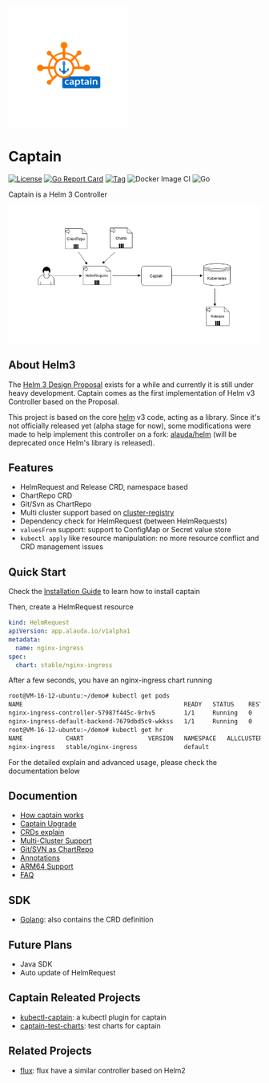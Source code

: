 ![](./logo.png)
# Captain

[![License](https://img.shields.io/badge/License-Apache%202.0-blue.svg)](https://opensource.org/licenses/Apache-2.0)
[![Go Report Card](https://goreportcard.com/badge/github.com/alauda/captain)](https://goreportcard.com/report/github.com/alauda/captain) [![Tag](https://img.shields.io/github/tag/alauda/captain)](https://img.shields.io/github/tag/alauda/captain)
![Docker Image CI](https://github.com/alauda/captain/workflows/Docker%20Image%20CI/badge.svg)
![Go](https://github.com/alauda/captain/workflows/Go/badge.svg)

Captain is a Helm 3 Controller


![](./docs/imgs/captain-arc-2.png)


## About Helm3 

The [Helm 3 Design Proposal](https://github.com/helm/community/blob/master/helm-v3/000-helm-v3.md) exists for a while and currently it is still under heavy development. Captain comes as the first implementation of Helm v3 Controller based on the Proposal.

This project is based on the core [helm](https://github.com/helm/helm) v3 code, acting as a library. Since it's not officially 
released yet (alpha stage for now), some modifications were made to help implement this controller on a fork: [alauda/helm](https://github.com/alauda/helm) (will be deprecated once Helm's library is released).

## Features
* HelmRequest and Release CRD, namespace based
* ChartRepo CRD
* Git/Svn as ChartRepo
* Multi cluster support based on [cluster-registry](https://github.com/kubernetes/cluster-registry)
* Dependency check for HelmRequest (between HelmRequests)
* `valuesFrom` support: support to ConfigMap or Secret value store
* `kubectl apply` like resource manipulation: no more resource conflict and CRD management issues


## Quick Start
Check the [Installation Guide](./docs/install.md) to learn how to install captain

Then, create a HelmRequest resource 

```yaml
kind: HelmRequest
apiVersion: app.alauda.io/v1alpha1
metadata:
  name: nginx-ingress
spec:
  chart: stable/nginx-ingress
```
After a few seconds, you have an nginx-ingress chart running

```bash
root@VM-16-12-ubuntu:~/demo# kubectl get pods
NAME                                             READY   STATUS    RESTARTS   AGE
nginx-ingress-controller-57987f445c-9rhv5        1/1     Running   0          16s
nginx-ingress-default-backend-7679dbd5c9-wkkss   1/1     Running   0          16s
root@VM-16-12-ubuntu:~/demo# kubectl get hr
NAME            CHART                  VERSION   NAMESPACE   ALLCLUSTER   PHASE    AGE
nginx-ingress   stable/nginx-ingress             default                  Synced   23s
```

For the detailed explain and advanced usage, please check the documentation below



## Documention

* [How captain works](./docs/captain.md)
* [Captain Upgrade](./docs/upgrade.md)
* [CRDs explain](./docs/crd.md)
* [Multi-Cluster Support](./docs/multi-cluster.md)
* [Git/SVN as ChartRepo](./docs/vcs-repo.md)
* [Annotations](./docs/ano.md)
* [ARM64 Support](./docs/arm64.md)
* [FAQ](./docs/faq.md)


## SDK
* [Golang](https://github.com/alauda/helm-crds): also contains the CRD definition



## Future Plans
* Java SDK
* Auto update of HelmRequest




## Captain Releated Projects
* [kubectl-captain](https://github.com/alauda/kubectl-captain): a kubectl plugin for captain
* [captain-test-charts](https://github.com/alauda/captain-test-charts): test charts for captain


## Related Projects

* [flux](https://github.com/fluxcd/flux): flux have a similar controller based on Helm2


